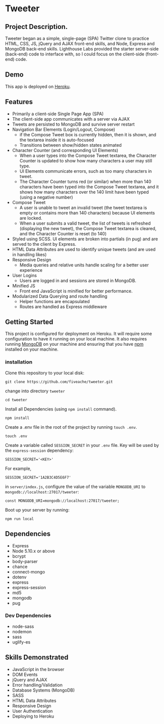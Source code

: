# Tweeter

## Project Description.

Tweeter began as a simple, single-page (SPA) Twitter clone to practice HTML, CSS, JS, jQuery and AJAX front-end skills, and Node, Express and MongoDB back-end skills. Lighthouse Labs provided the starter server-side (back-end) code to interface with, so I could focus on the client-side (front-end) code.

## Demo
This app is deployed on [Heroku](https://david-tweeter.herokuapp.com/).

## Features
- Primarily a client-side Single Page App (SPA)
- The client-side app communicates with a server via AJAX
- Tweets are persisted to MongoDB and survive server restart
- Navigation Bar Elements (Login/Logout, Compose)
  - if the Compose Tweet box is currently hidden, then it is shown, and the textarea inside it is auto-focused
  - Transitions between show/hidden states animated
- Character Counter (and corresponding UI Elements)
  - When a user types into the Compose Tweet textarea, the Character Counter is updated to show how many characters a user may still type.
  - UI Elements communicate errors, such as too many characters in tweet.
  - The Character Counter turns red (or similar) when more than 140 characters have been typed into the Compose Tweet textarea, and it shows how many characters over the 140 limit have been typed (using a negative number)
- Compose Tweet
  - A user is unable to tweet an invalid tweet (the tweet textarea is empty or contains more than 140 characters) because UI elements are locked.
  - When a user submits a valid tweet, the list of tweets is refreshed (displaying the new tweet), the Compose Tweet textarea is cleared, and the Character Counter is reset (to 140)
- Styled using SCSS. UI elements are broken into partials (in pug) and are served to the client by Express.
- HTML Data Attributes are used to identify unique tweets (and are used in handling likes)
- Responsive Design
  - Media queries and relative units handle scaling for a better user experience
- User Logins
  - Users are logged in and sessions are stored in MongoDB.
- Minified JS
  - Front end JavaScript is minified for better performance.
- Modularized Data Querying and route handling
  - Helper functions are encapsulated
  - Routes are handled as Express middleware

## Getting Started

This project is configured for deployment on Heroku. It will require some configuration to have it running on your local machine. It also requires running [MongoDB](https://docs.mongodb.com/manual/installation/) on your machine and ensuring that you have [npm](https://docs.npmjs.com/cli/install) installed on your machine.

### installation
Clone this repository to your local disk:
```
git clone https://github.com/fiveache/tweeter.git
```
change into directory `tweeter`
```
cd tweeter
```
Install all Dependencies (using `npm install` command).
```
npm install
```
Create a .env file in the root of the project by running `touch .env`.
```
touch .env
```
Create a variable called `SESSION_SECRET` in your `.env` file. Key will be used by the `express-session` dependency:
```
SESSION_SECRET='<KEY>'
```
For example,
```
SESSION_SECRET='1A2B3C4D5E6F7'
```
in `server/index.js`, configure the value of the variable `MONGODB_URI` to `mongodb://localhost:27017/tweeter`:

```
const MONGODB_URI=mongodb://localhost:27017/tweeter;
```
Boot up your server by running:
```
npm run local
```

## Dependencies

- Express
- Node 5.10.x or above
- bcrypt
- body-parser
- chance
- connect-mongo
- dotenv
- express
- express-session
- md5
- mongodb
- pug

### Dev Dependencies

- node-sass
- nodemon
- sass
- uglify-es

## Skills Demonstrated

- JavaScript in the browser
- DOM Events
- jQuery and AJAX
- Error handling/Validation
- Database Systems (MongoDB)
- SASS
- HTML Data Attributes
- Responsive Design
- User Authentication
- Deploying to Heroku
